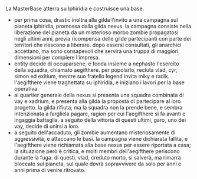 La MasterBase atterra su Iphiridia e costruisce una base.

 - per prima cosa, drastic inoltra alla gilda l'invito a una campagna sul pianeta iphiridia, promossa dalla gilda nexus. la campagna consiste nella liberazione del pianeta da un misterioso morbo zombie propagatosi negli ultimi anni, previa ricompensa delle gilde partecipanti con parte dei territori che riescono a liberare. dopo essersi consultati, gli anarchici accettano, ma sono consapevoli che servirà una truppa di maggiori dimensioni per compiere l'impresa.
 - entity decide di occuparsene, e fonda insieme a nephasto l'esercito della squadra, chiamato aegifthere. per popolarlo, recluta vlad, cyr, simon ed exitium, mentre suo fratello legend invita miky e radik. l'aegifthere viene traghettata su iphiridia, e iniziano i lavori per la base operativa.
 - al quartier generale della nexus si presenta una squadra combinata di vay e xadrium, e presenta alla gilda la proposta di partecipare al loro progetto. la gilda rifiuta, ma la squadra non la prende bene, e sembra intenzionata a fargliela pagare, ragion per cui l'aegifthere si fa avanti e ingaggia battaglia. a seguito della vittoria di questi ultimi, garo, uno dei vay, decide di unirsi a loro.
 - a seguito dell'accaduto, gli zombie aumentano misteriosamente di aggressività, e attaccano le basi. la campagna viene dichiarata fallita, e l'aegifthere viene richiamata alla base nexus per essere riportata a casa; la situazione però è critica, e molti membri dell'aegifthere periscono durante la fuga. di questi, vlad, creduto morto, si salverà, ma rimarrà bloccato sul pianeta, sul quale dovrà sopravvivere da solo per anni e anni prima di venire ritrovato.